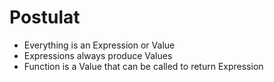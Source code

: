 # Postulat

* Everything is an Expression or Value
* Expressions always produce Values
* Function is a Value that can be called to return Expression
